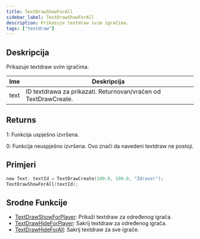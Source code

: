 ```yaml
---
title: TextDrawShowForAll
sidebar_label: TextDrawShowForAll
description: Prikazuje textdraw svim igračima.
tags: ["textdraw"]
---
```


## Deskripcija

Prikazuje textdraw svim igračima.

| Ime  | Deskripcija                                                     |
| ---- | --------------------------------------------------------------- |
| text | ID textdrawa za prikazati. Returnovan/vraćen od TextDrawCreate. |

## Returns

1: Funkcija uspješno izvršena.

0: Funkcija neuspješno izvršena. Ovo znači da navedeni textdraw ne postoji.

## Primjeri

```c
new Text: textId = TextDrawCreate(100.0, 100.0, "Zdravo!");
TextDrawShowForAll(textId);
```

## Srodne Funkcije

- [TextDrawShowForPlayer](TextDrawShowForPlayer): Prikaži textdraw za određenog igrača.
- [TextDrawHideForPlayer](TextDrawHideForPlayer): Sakrij textdraw za određenog igrača.
- [TextDrawHideForAll](TextDrawHideForAll): Sakrij textdraw za sve igrače.
